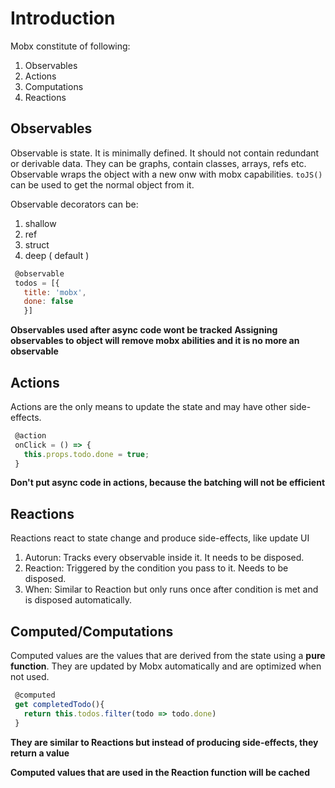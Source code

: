 # Introduction
Mobx constitute of following:
1. Observables
2. Actions
3. Computations
4. Reactions

## Observables
Observable is state. It is minimally defined. It should not contain redundant or derivable data. They can be graphs, contain classes, arrays,  refs etc. Observable wraps the object with a new onw with mobx capabilities. `toJS()` can be used to get the normal object from it.

Observable decorators can be:
1. shallow
2. ref
3. struct
4. deep ( default )


```javascript
 @observable
 todos = [{
   title: 'mobx',
   done: false
   }]
```

**Observables used after async code wont be tracked**
**Assigning observables to object will remove mobx abilities and it is no more an observable**

## Actions
Actions are the only means to update the state and may have other side-effects.

```javascript
 @action
 onClick = () => {
   this.props.todo.done = true;
 }
```

**Don't put async code in actions, because the batching will not be efficient**

## Reactions
Reactions react to state change and produce side-effects, like update UI

1. Autorun: Tracks every observable inside it. It needs to be disposed.
2. Reaction: Triggered by the condition you pass to it. Needs to be disposed.
3. When: Similar to Reaction but only runs once after condition is met and is disposed automatically.

## Computed/Computations
Computed values are the values that are derived from the state using a **pure function**.
They are updated by Mobx automatically and are optimized when not used.

```javascript
 @computed
 get completedTodo(){
   return this.todos.filter(todo => todo.done)
 }
```

**They are similar to Reactions but instead of producing side-effects, they return a value**

**Computed values that are used in the Reaction function will be cached**

